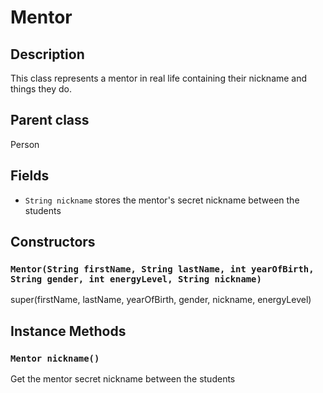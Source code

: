 # Mentor

## Description
This class represents a mentor in real life containing their nickname and things they do.

## Parent class
Person

## Fields

* `String nickname` stores the mentor's secret nickname between the students

## Constructors

### `Mentor(String firstName, String lastName, int yearOfBirth, String gender, int energyLevel, String nickname)`

super(firstName, lastName, yearOfBirth, gender, nickname, energyLevel)

## Instance Methods

### `Mentor nickname()`

Get the mentor secret nickname between the students